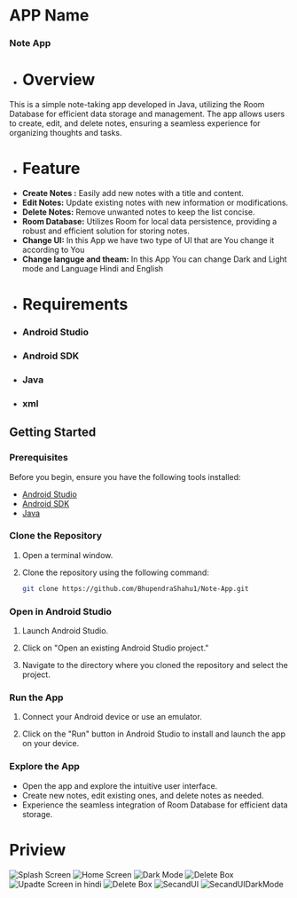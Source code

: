 # APP Name 
### Note App 
- # Overview
 This is a simple note-taking app developed in Java, utilizing the Room Database for efficient data storage and management. The app allows users to create, edit, and delete notes, ensuring a seamless experience for organizing thoughts and tasks.
- # Feature 
- **Create Notes :** Easily add new notes with a title and content.
- **Edit Notes:** Update existing notes with new information or modifications.
- **Delete Notes:** Remove unwanted notes to keep the list concise.
- **Room Database:** Utilizes Room for local data persistence, providing a robust and efficient solution for storing notes.
- **Change UI:** In this App we have two type of UI that are You change it according to You
- **Change languge and theam:** In this App You can change Dark and Light mode and Language Hindi and English
- # Requirements
 - ### Android Studio
- ### Android SDK
- ### Java
- ### xml
## Getting Started

### Prerequisites

Before you begin, ensure you have the following tools installed:

- [Android Studio](https://developer.android.com/studio)
- [Android SDK](https://developer.android.com/studio#downloads)
- [Java](https://docs.oracle.com/javase/tutorial/getStarted/index.html)

### Clone the Repository

1. Open a terminal window.

2. Clone the repository using the following command:

    ```bash
    git clone https://github.com/BhupendraShahu1/Note-App.git
    ```

### Open in Android Studio

1. Launch Android Studio.

2. Click on "Open an existing Android Studio project."

3. Navigate to the directory where you cloned the repository and select the project.

### Run the App

1. Connect your Android device or use an emulator.

2. Click on the "Run" button in Android Studio to install and launch the app on your device.

### Explore the App

- Open the app and explore the intuitive user interface.
- Create new notes, edit existing ones, and delete notes as needed.
- Experience the seamless integration of Room Database for efficient data storage.

# Priview
![Splash Screen](https://github.com/BhupendraShahu1/Note-App/assets/149964984/7062688e-5169-451f-a901-9daa5d54b99c)
![Home Screen](https://github.com/BhupendraShahu1/Note-App/assets/149964984/3651cee7-7ba2-41ef-a1b0-21b5b3602c1b)
![Dark Mode](https://github.com/BhupendraShahu1/Note-App/assets/149964984/f30b28c8-8943-46b6-b78e-b13a75850da4)
![Delete Box](https://github.com/BhupendraShahu1/Note-App/assets/149964984/13675392-94e9-4a37-baf4-9bbd948093fb)
![Upadte Screen in hindi](https://github.com/BhupendraShahu1/Note-App/assets/149964984/416674d3-dbad-4b73-96dd-7481dd669e9f)
![Delete Box](https://github.com/BhupendraShahu1/Note-App/assets/149964984/fe2ca756-507f-48fa-af4c-8bb3745054ad)
![SecandUI](https://github.com/BhupendraShahu1/Note-App/assets/149964984/2cd579d4-eab8-4187-931a-7f99fb1701ce)
![SecandUIDarkMode](https://github.com/BhupendraShahu1/Note-App/assets/149964984/bf47c4d1-5d72-4f16-9159-c5e23a94be0a)










